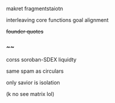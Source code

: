 makret fragmentstaiotn

interleaving core functions goal alignment

~~founder quotes~~

### ~~

corss soroban-SDEX liquidty

same spam as circulars

only savior is isolation



(k no see matrix lol)